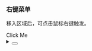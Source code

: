 ### 右键菜单

移入区域后，可点击鼠标右键触发。

<div class="cell-demo vp-raw">
  <yc-dropdown
    trigger="contextMenu"
    :style="{ display: 'block' }"
     alignPoint>
    <div
      :style="{
        display: 'flex',
        alignItems: 'center',
        justifyContent: 'center',
        height: '300px',
        backgroundColor: 'var(--color-fill-2)',
      }">
      <div>Click Me</div>
    </div>
    <template #content>
      <yc-doption>Option 1</yc-doption>
      <yc-doption>Option 2</yc-doption>
      <yc-doption>Option 3</yc-doption>
    </template>
  </yc-dropdown>
</div>

<details>
<summary>
 <button class="code-btn"  >
    <icon-code />
 </button>
</summary>

```vue
<template>
  <yc-dropdown
    trigger="contextMenu"
    :style="{ display: 'block' }"
    alignPoint>
    <div
      :style="{
        display: 'flex',
        alignItems: 'center',
        justifyContent: 'center',
        height: '300px',
        backgroundColor: 'var(--color-fill-2)',
      }">
      <div>Click Me</div>
    </div>
    <template #content>
      <yc-doption>Option 1</yc-doption>
      <yc-doption>Option 2</yc-doption>
      <yc-doption>Option 3</yc-doption>
    </template>
  </yc-dropdown>
</template>
```

</details>
